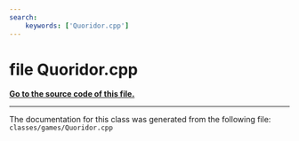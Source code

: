 ```yaml
---
search:
    keywords: ['Quoridor.cpp']
---
```


# file Quoridor.cpp

**[Go to the source code of this file.](_quoridor_8cpp_source.md)**


----------------------------------------
The documentation for this class was generated from the following file: `classes/games/Quoridor.cpp`
